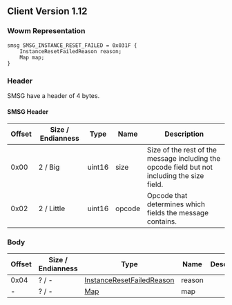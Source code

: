 ## Client Version 1.12

### Wowm Representation
```rust,ignore
smsg SMSG_INSTANCE_RESET_FAILED = 0x031F {
    InstanceResetFailedReason reason;
    Map map;
}
```
### Header
SMSG have a header of 4 bytes.

#### SMSG Header
| Offset | Size / Endianness | Type   | Name   | Description |
| ------ | ----------------- | ------ | ------ | ----------- |
| 0x00   | 2 / Big           | uint16 | size   | Size of the rest of the message including the opcode field but not including the size field.|
| 0x02   | 2 / Little        | uint16 | opcode | Opcode that determines which fields the message contains.|
### Body
| Offset | Size / Endianness | Type | Name | Description | Comment |
| ------ | ----------------- | ---- | ---- | ----------- | ------- |
| 0x04 | ? / - | [InstanceResetFailedReason](instanceresetfailedreason.md) | reason |  |  |
| - | ? / - | [Map](map.md) | map |  |  |
